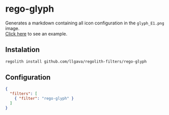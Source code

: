 # rego-glyph
Generates a markdown containing all icon configuration in the `glyph_E1.png` image.<br />
[Click here](./example/) to see an example.

## Instalation
```sh
regolith install github.com/llgava/regolith-filters/rego-glyph
```

## Configuration
```json
{
  "filters": [
    { "filter": "rego-glyph" }
  ]
}
```
